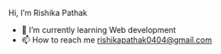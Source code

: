Hi, I’m Rishika Pathak
- 🌱 I’m currently learning Web development
- 📫 How to reach me rishikapathak0404@gmail.com

<!---
RishikaPathak0404/RishikaPathak0404 is a ✨ special ✨ repository because its `README.md` (this file) appears on your GitHub profile.
You can click the Preview link to take a look at your changes.
--->

